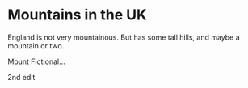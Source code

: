 Mountains in the UK
===================
England is not very mountainous.
But has some tall hills, and maybe a mountain or two.

Mount Fictional...

2nd edit

